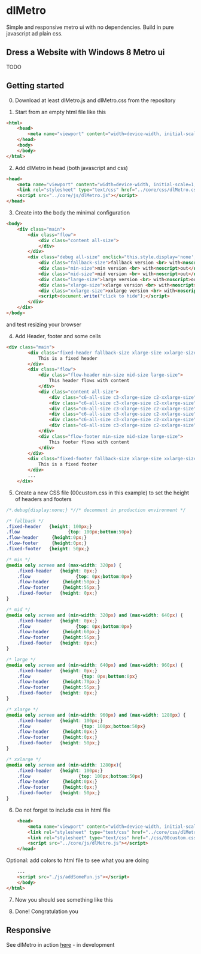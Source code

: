 # dlMetro
Simple and responsive metro ui with no dependencies.
Build in pure javascript ad plain css.

## Dress a Website with Windows 8 Metro ui
TODO

## Getting started

0. Download at least dlMetro.js and dlMetro.css from the repository


1. Start from an empty html file like this
```html
<html>
    <head>
        <meta name="viewport" content="width=device-width, initial-scale=1, maximum-scale=1">
    </head>
    <body>
    </body>
</html>
```

2. Add dlMetro in head (both javascript and css)
```html
<head>
    <meta name="viewport" content="width=device-width, initial-scale=1, maximum-scale=1">
    <link rel="stylesheet" type="text/css" href="../core/css/dlMetro.css">
    <script src="../core/js/dlMetro.js"></script>
</head>
```

3. Create into the body the minimal configuration
```html
<body>
    <div class="main"> 
        <div class="flow">
            <div class="content all-size">
            </div>            
        </div>
        <div class="debug all-size" onclick="this.style.display='none';">
            <div class="fallback-size">fallback version <br> with<noscript>out</noscript> javascript</div>
            <div class="min-size">min version <br> with<noscript>out</noscript> javascript</div>
            <div class="mid-size">mid version <br> with<noscript>out</noscript> javascript</div>
            <div class="large-size">large version <br> with<noscript>out</noscript> javascript</div>
            <div class="xlarge-size">xlarge version <br> with<noscript>out</noscript> javascript</div>
            <div class="xxlarge-size">xxlarge version <br> with<noscript>out</noscript> javascript</div>
            <script>document.write("click to hide");</script>
        </div>
    </div>
</body>
```
and test resizing your browser

4. Add Header, footer and some cells

```html
<div class="main">
        <div class="fixed-header fallback-size xlarge-size xxlarge-size">
            This is a fixed header
        </div>
        <div class="flow">
            <div class="flow-header min-size mid-size large-size">
                This header flows with content
            </div>
            <div class="content all-size">
                <div class="c6-all-size c3-xlarge-size c2-xxlarge-size"><div class="cell"><br><br><br><br><br><br><br><br><br></div></div>
                <div class="c6-all-size c3-xlarge-size c2-xxlarge-size"><div class="cell"><br><br><br><br><br><br><br><br><br></div></div>
                <div class="c6-all-size c3-xlarge-size c2-xxlarge-size"><div class="cell"><br><br><br><br><br><br><br><br><br></div></div>
                <div class="c6-all-size c3-xlarge-size c2-xxlarge-size"><div class="cell"><br><br><br><br><br><br><br><br><br></div></div>
                <div class="c6-all-size c3-xlarge-size c2-xxlarge-size"><div class="cell"><br><br><br><br><br><br><br><br><br></div></div>
                <div class="c6-all-size c3-xlarge-size c2-xxlarge-size"><div class="cell"><br><br><br><br><br><br><br><br><br></div></div>
            </div>
            <div class="flow-footer min-size mid-size large-size">
                This footer flows with content
            </div>
        </div>
        <div class="fixed-footer fallback-size xlarge-size xxlarge-size">
            This is a fixed footer
        </div>
        ...
    </div>
```

5. Create a new CSS file (00custom.css in this example) to set the height of headers and footers

```css
/*.debug{display:none;} *//* decomment in production environment */

/* fallback */
.fixed-header   {height: 100px;}
.flow                  {top: 100px;bottom:50px}
.flow-header     {height:0px;}
.flow-footer     {height:0px;}
.fixed-footer   {height: 50px;}

/* min */
@media only screen and (max-width: 320px) {
    .fixed-header   {height: 0px;}
    .flow                 {top: 0px;bottom:0px}
    .flow-header     {height:50px;}
    .flow-footer     {height:55px;}
    .fixed-footer   {height: 0px;}
}

/* mid */
@media only screen and (min-width: 320px) and (max-width: 640px) {
    .fixed-header   {height: 0px;}
    .flow                 {top: 0px;bottom:0px}
    .flow-header     {height:60px;}
    .flow-footer     {height:55px;}
    .fixed-footer   {height: 0px;}
}

/* large */
@media only screen and (min-width: 640px) and (max-width: 960px) {
    .fixed-header   {height: 0px;}
    .flow                   {top: 0px;bottom:0px}
    .flow-header     {height:70px;}
    .flow-footer     {height:55px;}
    .fixed-footer   {height: 0px;}
}

/* xlarge */
@media only screen and (min-width: 960px) and (max-width: 1280px) {
    .fixed-header   {height: 100px;}
    .flow                   {top: 100px;bottom:50px}
    .flow-header     {height:0px;}
    .flow-footer     {height:0px;}
    .fixed-footer   {height: 50px;}
}

/* xxlarge */
@media only screen and (min-width: 1280px){
    .fixed-header   {height: 100px;}
    .flow                  {top: 100px;bottom:50px}
    .flow-header     {height:0px;}
    .flow-footer     {height:0px;}
    .fixed-footer   {height: 50px;}
}
```

6. Do not forget to include css in html file

```html
    <head>
        <meta name="viewport" content="width=device-width, initial-scale=1, maximum-scale=1">
        <link rel="stylesheet" type="text/css" href="../core/css/dlMetro.css">
        <link rel="stylesheet" type="text/css" href="./css/00custom.css">
        <script src="../core/js/dlMetro.js"></script>
    </head>
```

Optional: add colors to html file to see what you are doing
```html
    ...
    <script src="./js/addSomeFun.js"></script>        
    </body>
</html>
```
    
7. Now you should see something like this

    

8. Done!
Congratulation you 
    

## Responsive




See dlMetro in action [here](http://www.develost.com) - in development

